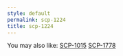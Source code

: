 ```yaml
---
style: default
permalink: scp-1224
title: scp-1224
---
```

You may also like:
[SCP-1015](http://scp-wiki.net/scp-1015)
[SCP-1778](http://scp-wiki.net/scp-1778)